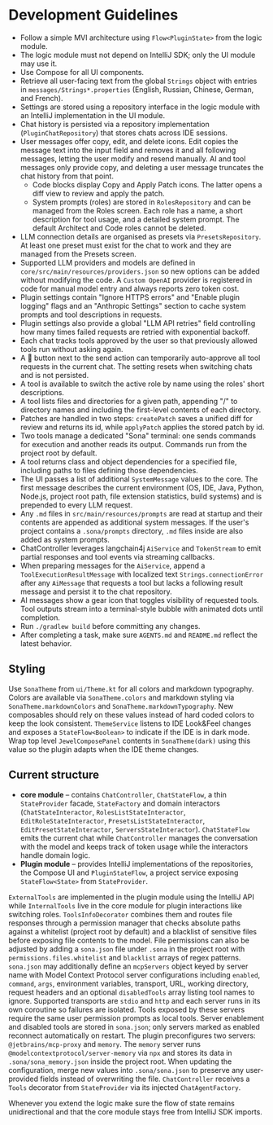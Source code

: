 # Development Guidelines

- Follow a simple MVI architecture using `Flow<PluginState>` from the logic module.
- The logic module must not depend on IntelliJ SDK; only the UI module may use it.
- Use Compose for all UI components.
- Retrieve all user-facing text from the global `Strings` object with entries in `messages/Strings*.properties` (English, Russian, Chinese, German, and French).
- Settings are stored using a repository interface in the logic module with an IntelliJ implementation in the UI module.
- Chat history is persisted via a repository implementation (`PluginChatRepository`) that stores chats across IDE
  sessions.
- User messages offer copy, edit, and delete icons. Edit copies the message text into the input field and removes it and all following messages, letting the user modify and resend manually. AI and tool messages only provide copy, and deleting a user message truncates the chat history from that point.
  - Code blocks display Copy and Apply Patch icons. The latter opens a diff view to review and apply the patch.
  - System prompts (roles) are stored in `RolesRepository` and can be managed from
    the Roles screen. Each role has a name, a short description for tool usage,
    and a detailed system prompt. The default Architect and Code roles cannot be
    deleted.
- LLM connection details are organised as presets via `PresetsRepository`. At least one preset must exist for the chat
  to work and they are managed from the Presets screen.
- Supported LLM providers and models are defined in `core/src/main/resources/providers.json` so new options can be
  added without modifying the code. A `Custom OpenAI` provider is registered in code for manual model entry and
  always reports zero token cost.
- Plugin settings contain "Ignore HTTPS errors" and "Enable plugin logging" flags
  and an "Anthropic Settings" section to cache system prompts and tool descriptions
  in requests.
- Plugin settings also provide a global "LLM API retries" field controlling how
  many times failed requests are retried with exponential backoff.
- Each chat tracks tools approved by the user so that previously allowed tools run without asking again.
- A 🤘 button next to the send action can temporarily auto-approve all tool
  requests in the current chat. The setting resets when switching chats and is
  not persisted.
- A tool is available to switch the active role by name using the roles' short
  descriptions.
- A tool lists files and directories for a given path, appending "/" to directory names and
  including the first-level contents of each directory.
- Patches are handled in two steps: `createPatch` saves a unified diff for review and returns its id, while `applyPatch` applies the stored patch by id.
- Two tools manage a dedicated "Sona" terminal: one sends commands for execution and another reads its output. Commands run from the project root by default.
- A tool returns class and object dependencies for a specified file, including paths to files
  defining those dependencies.
- The UI passes a list of additional `SystemMessage` values to the core. The first message describes the current
  environment (OS, IDE, Java, Python, Node.js, project root path, file extension statistics, build systems) and is prepended to every LLM request.
- Any `.md` files in `src/main/resources/prompts` are read at startup and their contents are appended as additional system messages. If the user's project contains a `.sona/prompts` directory, `.md` files inside are also added as system prompts.
- ChatController leverages langchain4j `AiService` and `TokenStream` to emit partial responses and tool events via streaming callbacks.
- When preparing messages for the `AiService`, append a `ToolExecutionResultMessage` with localized text `Strings.connectionError` after any `AiMessage` that requests a tool but lacks a following result message and persist it to the chat repository.
- AI messages show a gear icon that toggles visibility of requested tools. Tool outputs stream into a terminal-style bubble with animated dots until completion.
- Run `./gradlew build` before committing any changes.
- After completing a task, make sure `AGENTS.md` and `README.md` reflect the latest behavior.

## Styling

Use `SonaTheme` from `ui/Theme.kt` for all colors and markdown typography. Colors are available via `SonaTheme.colors`
and markdown styling via `SonaTheme.markdownColors` and `SonaTheme.markdownTypography`. New composables should rely on
these values instead of hard coded colors to keep the look consistent.
`ThemeService` listens to IDE Look&Feel changes and exposes a `StateFlow<Boolean>` to indicate if the IDE is in dark
mode. Wrap top level `JewelComposePanel` contents in `SonaTheme(dark)` using this value so the plugin adapts when the
IDE theme changes.

## Current structure

- **core module** – contains `ChatController`, `ChatStateFlow`, a thin `StateProvider` facade, `StateFactory` and domain interactors (`ChatStateInteractor`, `RolesListStateInteractor`, `EditRoleStateInteractor`, `PresetsListStateInteractor`, `EditPresetStateInteractor`, `ServersStateInteractor`). `ChatStateFlow` emits the current chat while `ChatController` manages the conversation with the model and keeps track of token usage while the interactors handle domain logic.
- **Plugin module** – provides IntelliJ implementations of the repositories,
  the Compose UI and `PluginStateFlow`, a project service exposing
  `StateFlow<State>` from `StateProvider`.

`ExternalTools` are implemented in the plugin module using the IntelliJ
API while `InternalTools` live in the core module for plugin interactions like
switching roles. `ToolsInfoDecorator` combines them and routes file responses through a
permission manager that checks absolute paths against a whitelist (project root by default)
and a blacklist of sensitive files before exposing file contents to the model.
File permissions can also be adjusted by adding a `sona.json` file under `.sona` in the project root with
`permissions.files.whitelist` and `blacklist` arrays of regex patterns.
`sona.json` may additionally define an `mcpServers` object keyed by server name with Model
Context Protocol server configurations including `enabled`, `command`, `args`, environment
variables, transport, URL, working directory, request headers and an optional
`disabledTools` array listing tool names to ignore. Supported transports are `stdio` and
`http` and each server runs in its own coroutine so failures are isolated. Tools exposed by
these servers require the same user permission prompts as local tools. Server enablement and
disabled tools are stored in `sona.json`; only servers marked as enabled reconnect
automatically on restart.
The plugin preconfigures two servers: `@jetbrains/mcp-proxy` and `memory`. The
`memory` server runs `@modelcontextprotocol/server-memory` via `npx` and stores
its data in `.sona/sona_memory.json` inside the project root.
When updating the configuration, merge new values into `.sona/sona.json` to preserve any
user-provided fields instead of overwriting the file.
`ChatController` receives a `Tools` decorator from `StateProvider` via its injected `ChatAgentFactory`.

Whenever you extend the logic make sure the flow of state remains unidirectional
and that the core module stays free from IntelliJ SDK imports.

